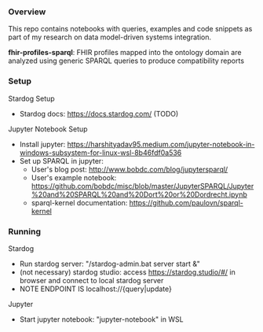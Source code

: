 ### Overview
This repo contains notebooks with queries, examples and code snippets as part of my research on data model-driven systems integration.

**fhir-profiles-sparql**: FHIR profiles mapped into the ontology domain are analyzed using generic SPARQL queries to produce compatibility reports

### Setup
Stardog Setup
- Stardog docs: https://docs.stardog.com/
(TODO)

Jupyter Notebook Setup
- Install jupyter: https://harshityadav95.medium.com/jupyter-notebook-in-windows-subsystem-for-linux-wsl-8b46fdf0a536
- Set up SPARQL in jupyter:
	- User's blog post: http://www.bobdc.com/blog/jupytersparql/
	- User's example notebook: https://github.com/bobdc/misc/blob/master/JupyterSPARQL/Jupyter%20and%20SPARQL%20and%20Dort%20or%20Dordrecht.ipynb
	- sparql-kernel documentation: https://github.com/paulovn/sparql-kernel

	
### Running
Stardog
- Run stardog server: "<stardog bin dir>/stardog-admin.bat server start &"
- (not necessary) stardog studio: access https://stardog.studio/#/ in browser and connect to local stardog server
- NOTE ENDPOINT IS localhost:<PORT>/<db>/{query|update}

Jupyter
- Start jupyter notebook: "jupyter-notebook" in WSL
